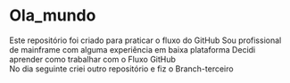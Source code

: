 # Ola_mundo
Este repositório foi criado para praticar o fluxo do GitHub
Sou profissional de mainframe com alguma experiência em baixa plataforma
Decidi aprender como trabalhar com o Fluxo GitHub  
No dia seguinte criei outro repositório e fiz o Branch-terceiro
